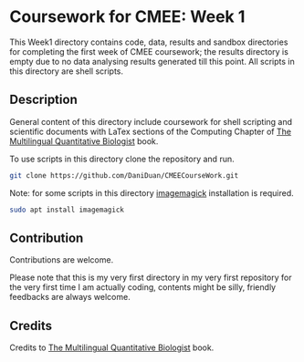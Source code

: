 # Coursework for CMEE: Week 1

This Week1 directory contains code, data, results and sandbox directories for completing the first week of CMEE coursework; the results directory is empty due to no data analysing results generated till this point. All scripts in this directory are shell scripts.

## Description

General content of this directory include coursework for shell scripting and scientific documents with LaTex sections of the Computing Chapter of [The Multilingual Quantitative Biologist](https://mhasoba.github.io/TheMulQuaBio/intro.html) book.

To use scripts in this directory clone the repository and run. 

```bash
git clone https://github.com/DaniDuan/CMEECourseWork.git
```
Note: for some scripts in this directory [imagemagick](https://imagemagick.org/index.php) installation is required. 

```bash
sudo apt install imagemagick
```

## Contribution

Contributions are welcome. 

Please note that this is my very first directory in my very first repository for the very first time I am actually coding, contents might be silly, friendly feedbacks are always welcome. 

## Credits
Credits to [The Multilingual Quantitative Biologist](https://mhasoba.github.io/TheMulQuaBio/intro.html) book.